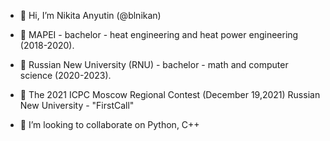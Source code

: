 - 👋 Hi, I’m Nikita Anyutin (@blnikan)
- 🌱 MAPEI - bachelor - heat engineering and heat power engineering (2018-2020). 
- 🌱 Russian New University (RNU) - bachelor - math and computer science (2020-2023).
- 🌱 The 2021 ICPC Moscow Regional Contest (December 19,2021) Russian New University - "FirstCall"

- 💞️ I’m looking to collaborate on Python, C++
